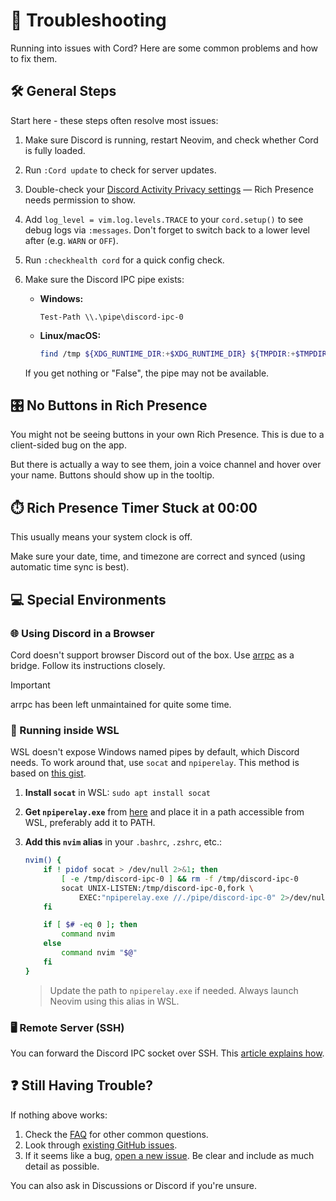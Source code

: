 # 🔧 Troubleshooting

Running into issues with Cord? Here are some common problems and how to fix them.

## 🛠️ General Steps

Start here - these steps often resolve most issues:

1. Make sure Discord is running, restart Neovim, and check whether Cord is fully loaded.
2. Run `:Cord update` to check for server updates.
3. Double-check your [Discord Activity Privacy settings](https://github.com/vyfor/cord.nvim/assets/92883017/c0c8c410-e90e-425e-bf10-8b59f04f15ce) — Rich Presence needs permission to show.
4. Add `log_level = vim.log.levels.TRACE` to your `cord.setup()` to see debug logs via `:messages`. Don't forget to switch back to a lower level after (e.g. `WARN` or `OFF`).
5. Run `:checkhealth cord` for a quick config check.
6. Make sure the Discord IPC pipe exists:

   * **Windows:** 
     ```pwsh
     Test-Path \\.\pipe\discord-ipc-0
     ```
   * **Linux/macOS:**
     ```sh
     find /tmp ${XDG_RUNTIME_DIR:+$XDG_RUNTIME_DIR} ${TMPDIR:+$TMPDIR} ${TMP:+$TMP} ${TEMP:+$TEMP} -type s -name 'discord-ipc-*' 2>/dev/null
     ```

   If you get nothing or "False", the pipe may not be available.

## 🎛️ No Buttons in Rich Presence

You might not be seeing buttons in your own Rich Presence. This is due to a client-sided bug on the app.

But there is actually a way to see them, join a voice channel and hover over your name. Buttons should show up in the tooltip.

## ⏱️ Rich Presence Timer Stuck at 00:00

This usually means your system clock is off.

Make sure your date, time, and timezone are correct and synced (using automatic time sync is best).

## 💻 Special Environments

### 🌐 Using Discord in a Browser

Cord doesn't support browser Discord out of the box. Use [arrpc](https://github.com/OpenAsar/arrpc) as a bridge. Follow its instructions closely.

>[!IMPORTANT]
> arrpc has been left unmaintained for quite some time.

### 🐧 Running inside WSL

WSL doesn't expose Windows named pipes by default, which Discord needs. To work around that, use `socat` and `npiperelay`.
This method is based on [this gist](https://gist.github.com/mousebyte/af45cbecaf0028ea78d0c882c477644a#aliasing-nvim).

1. **Install `socat`** in WSL: `sudo apt install socat`
2. **Get `npiperelay.exe`** from [here](https://github.com/jstarks/npiperelay/releases) and place it in a path accessible from WSL, preferably add it to PATH.
3. **Add this `nvim` alias** in your `.bashrc`, `.zshrc`, etc.:

   ```sh
   nvim() {
       if ! pidof socat > /dev/null 2>&1; then
           [ -e /tmp/discord-ipc-0 ] && rm -f /tmp/discord-ipc-0
           socat UNIX-LISTEN:/tmp/discord-ipc-0,fork \
               EXEC:"npiperelay.exe //./pipe/discord-ipc-0" 2>/dev/null &
       fi

       if [ $# -eq 0 ]; then
           command nvim
       else
           command nvim "$@"
       fi
   }
   ```

   > Update the path to `npiperelay.exe` if needed.
   > Always launch Neovim using this alias in WSL.

### 🖥️ Remote Server (SSH)

You can forward the Discord IPC socket over SSH. This [article explains how](https://carlosbecker.com/posts/discord-rpc-ssh/).

## ❓ Still Having Trouble?

If nothing above works:

1. Check the [FAQ](./FAQ.md) for other common questions.
2. Look through [existing GitHub issues](https://github.com/vyfor/cord.nvim/issues).
3. If it seems like a bug, [open a new issue](https://github.com/vyfor/cord.nvim/issues/new/choose).
   Be clear and include as much detail as possible.

You can also ask in Discussions or Discord if you're unsure.

